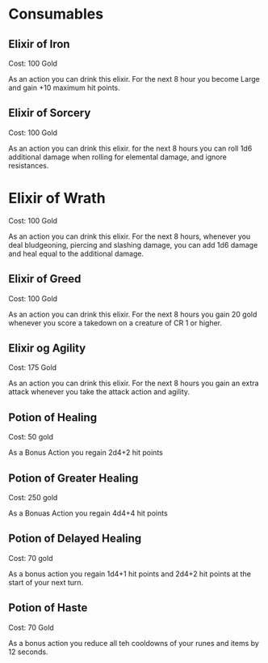 # Consumables

## Elixir of Iron

Cost: 100 Gold

As an action you can drink this elixir. For the next 8 hour you become Large and gain +10 maximum hit points.

## Elixir of Sorcery

Cost: 100 Gold

As an action you can drink this elixir. for the next 8 hours you can roll 1d6 additional damage when rolling for elemental damage, and ignore resistances.

# Elixir of Wrath

Cost: 100 Gold

As an action you can drink this elixir. For the next 8 hours, whenever you deal bludgeoning, piercing and slashing damage, you can add 1d6 damage and heal equal to the additional damage. 

## Elixir of Greed

Cost: 100 Gold

As an action you can drink this elixir. For the next 8 hours you gain 20 gold whenever you score a takedown on a creature of CR 1 or higher.

## Elixir og Agility

Cost: 175 Gold

As an action you can drink this elixir.
For the next 8 hours you gain an extra attack whenever you take the attack action and agility.

## Potion of Healing

Cost: 50 gold

As a Bonus Action you regain 2d4+2 hit points

## Potion of Greater Healing

Cost: 250 gold

As a Bonuas Action you regain 4d4+4 hit points

## Potion of Delayed Healing

Cost: 70 gold

As a bonus action you regain 1d4+1 hit points and 2d4+2 hit points at the start of your next turn.

## Potion of Haste

Cost: 70 Gold

As a bonus action you reduce all teh cooldowns of your runes and items by 12 seconds. 
